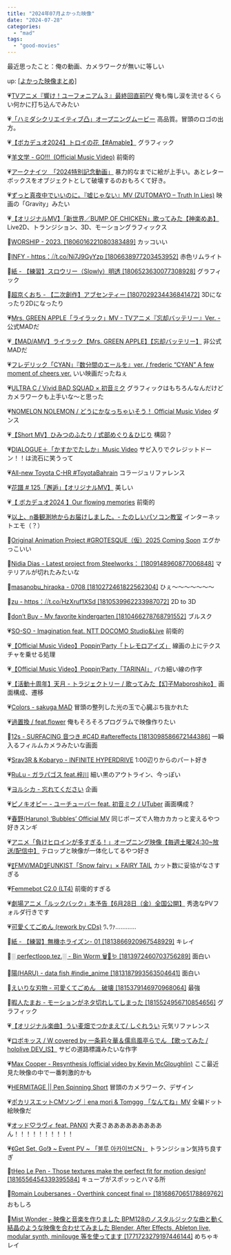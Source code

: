 ```yaml
---
title: "2024年07月よかった映像"
date: "2024-07-28"
categories: 
  - "mad"
tags: 
  - "good-movies"
---
```


最近思ったこと：俺の動画、カメラワークが無いに等しい

<!--more-->

up: [\[よかった映像まとめ\]](/blog/2023-07-21-good-movies)

💗[TVアニメ『響け！ユーフォニアム３』最終回直前PV](https://youtu.be/m6HBe_ewMbc) 俺も悔し涙を流せるくらい何かに打ち込んでみたい

💗[「ハミダシクリエイティブ凸」オープニングムービー](https://youtu.be/HPZTCzXiVQs) 高品質。冒頭のロゴの出方。

💗[【ボカデュオ2024】トロイの花【#Amable】](https://youtu.be/t8I5A9z9odo) グラフィック

💗[羊文学 - GO!!!  (Official Music Video)](https://youtu.be/YTxLs-7Slxg) 前衛的

💗[アークナイツ　「2024特別記念動画」](https://youtu.be/ervxCGZ5DBs) 暴力的なまでに絵が上手い。あとレターボックスをオブジェクトとして破壊するのおもろくて好き。

💗[ずっと真夜中でいいのに。『嘘じゃない』MV (ZUTOMAYO – Truth In Lies)](https://youtu.be/GfDXqY-V0EY) 映画の「Gravity」みたい

💗[【オリジナルMV】「新世界／BUMP OF CHICKEN」歌ってみた【神楽めあ】](https://youtu.be/buz-8Xpq2R0) Live2D、トランジション、3D、モーショングラフィックス

💙[WORSHIP - 2023. \[1806016221080383489\]](https://x.com/i/status/1806016236465344546) カッコいい

💙[INFY - https：⧸⧸t.co⧸Ni7J9GyYzp \[1806638977203453952\]](https://x.com/i/status/1806638996769890509) 赤色リムライト

💙[紙 - 【練習】スロウリー（Slowly）明透 \[1806523630077308928\]](https://x.com/i/status/1806524186095194577) グラフィック

💙[超京くおち - 【二次創作】アブセンティー \[1807029234436841472\]](https://x.com/i/status/1807029267605369011) 3Dになったり2Dになったり

💗[Mrs. GREEN APPLE「ライラック」MV - TVアニメ『忘却バッテリー』Ver. -](https://youtu.be/-NFhRWhkp7I) 公式MADだ

💗[【MAD/AMV】ライラック【Mrs. GREEN APPLE】【忘却バッテリー】](https://youtu.be/mtOTHdC5G7g) 非公式MADだ

💗[フレデリック「CYAN」『数分間のエールを』ver. / frederic “CYAN” A few moment of cheers ver.](https://youtu.be/j67Kkgi3_hg) いい映画だったねぇ

💗[ULTRA C / Vivid BAD SQUAD × 初音ミク](https://youtu.be/7WryveKlyX8) グラフィックはもちろんなんだけどカメラワークも上手いな〜と思った

💗[NOMELON NOLEMON / どうにかなっちゃいそう！ Official Music Video](https://youtu.be/P7nMc5vHCb0) ダンス

💗[【Short MV】ひみつのふたり / 式部めぐり＆ひじり](https://youtu.be/MqzfeIAjEFE) 構図？

💗[DIALOGUE＋「かすかでたしか」Music Video](https://youtu.be/BTgtSbgVp_M) サビ入りでクレジットドーン！！は流石に笑うって

💗[All-new Toyota C-HR #ToyotaBahrain](https://youtu.be/DbRMV5WIlY8) コラージュリファレンス

💗[花譜 # 125「邂逅」【オリジナルMV】](https://youtu.be/Q5DlTbOeNdQ) 美しい

💗[【 ボカデュオ2024 】Our flowing memories](https://youtu.be/GaQx3-oOtxM) 前衛的

💗[以上、n番観測地からお届けしました。- たのしいパソコン教室](https://youtu.be/QNu7oa9b5Qw) インターネットエモ（？）

💙[Original Animation Project #GROTESQUE（仮）2025 Coming Soon](https://x.com/i/status/1809063619814175040) エグかっこいい

💙[Nidia Dias - Latest project from Steelworks： \[1809148960877006848\]](https://x.com/i/status/1809149085036773843) マテリアルが切れたみたいな

💙[masanobu\_hiraoka - 0708 \[1810272461822562304\]](https://x.com/i/status/1810272476540424602) ひぇ〜〜〜〜〜〜〜

💙[zu - https：⧸⧸t.co⧸HzXruf1XSd \[1810539962233987072\]](https://x.com/i/status/1810540004122493276) 2D to 3D

💙[don&rsquo;t Buy - My favorite kindergarten \[1810466278768791552\]](https://x.com/i/status/1810560515741040681) ブルスク

💗[SO-SO - Imagination feat. NTT DOCOMO Studio&amp;Live](https://youtu.be/KZglCBOS3wo) 前衛的

💗[【Official Music Video】Poppin&rsquo;Party「トレモロアイズ」](https://youtu.be/3-E4ovU3Kfk) 線画の上にテクスチャを乗せる処理

💗[【Official Music Video】Poppin&rsquo;Party「TARINAI」](https://youtu.be/QiTJLHOU9J8) バカ細い線の作字

💗[【活動十周年】天月 - トラジェクトリー / 歌ってみた【幻子Maboroshiko】](https://youtu.be/7Vz1xmi5kBY) 画面構成、遷移

💗[Colors - sakuga MAD](https://youtu.be/dIRolMzg2yE) 冒頭の整列した光の玉で心臓ぶち抜かれた

💗[過置換 / feat.flower](https://youtu.be/8T6zb3059P4) 俺もそろそろプログラムで映像作りたい

💙[12s - SURFACING 音つき #C4D #aftereffects \[1813098586672144386\]](https://x.com/i/status/1813098608977178980) 一瞬入るフィルムカメラみたいな画面

💗[Srav3R &amp; Kobaryo - INFINITE HYPERDRIVE](https://youtu.be/V-lyVT_LnAg) 1:00辺りからのパート好き

💗[RuLu - ガラパゴス feat.梓川](https://youtu.be/coxXjnHdQmc) 細い黒のアウトライン、今っぽい

💗[ヨルシカ - 忘れてください](https://youtu.be/J_DE2d1F9wU) 企画

💗[ピノキオピー - ユーチューバー feat. 初音ミク / UTuber](https://youtu.be/lTUVw7wd5qY) 画面構成？

💗[春野(Haruno) &lsquo;Bubbles&rsquo; Official MV](https://youtu.be/ltl0sJhyC_I) 同じポーズで人物カカカっと変えるやつ好きスンギ

💗[アニメ「負けヒロインが多すぎる！」オープニング映像【毎週土曜24:30~放送/配信中】](https://youtu.be/7GJOBkIgWHc) テロップと映像が一体化してるやつ好き

💗[〖FMV/MAD〗FUNKIST「Snow fairy」× FAIRY TAIL](https://youtu.be/BKdXM5NvFJM) カット数に妥協がなさすぎる

💗[Femmebot C2.0 (LT4)](https://youtu.be/FZ4PemgoVog) 前衛的すぎる

💗[劇場アニメ「ルックバック」本予告【6月28日（金）全国公開】](https://youtu.be/gH6zVJVHEaM) 秀逸なPVフォルダ行きです

💗[可愛くてごめん (rework by CDs)](https://youtu.be/ZiJR8Tzx1Oo) ﾜ､ﾜｧ…………

💙[紙 - 【練習】無機ホライズン- 01 \[1813866920967548929\]](https://x.com/i/status/1813867006552330511) キレイ

💙[░ perfectloop.tez.░ - Bin Worm 🗑️📁🪱 \[1813972460703756289\]](https://x.com/i/status/1813972683060875528) 面白い

💙[陽(HARU) - data fish #indie\_anime \[1813187993563504641\]](https://x.com/i/status/1813188020272832548) 面白い

💙[えいりな刃物 - 可愛くてごめん　破壊 \[1815379146970968064\]](https://x.com/i/status/1815379184967192813) 最強

💙[暇人たまお - モーションがネタ切れしてしまった \[1815524956710854656\]](https://x.com/i/status/1815525402439528715) グラフィック

💗[【オリジナル楽曲】うい麦畑でつかまえて/ しぐれうい](https://youtu.be/5uaHMmcReI0) 元気リファレンス

💗[ロボキッス / W covered by 一条莉々華＆儒烏風亭らでん 【歌ってみた / hololive DEV\_IS】](https://youtu.be/7sB7Y3acUMo) サビの道路標識みたいな作字

💗[Max Cooper - Resynthesis (official video by Kevin McGloughlin)](https://youtu.be/Kpm1l0HfkV0) ここ最近見た映像の中で一番刺激的かも

💗[HERMITAGE || Pen Spinning Short](https://youtu.be/g8i3_4uon9Q) 冒頭のカメラワーク、デザイン

💗[ポカリスエットCMソング｜ena mori &amp; Tomggg 「なんてね」MV](https://youtu.be/KjQk3e3w_NY) 全編ドット絵映像だ

💗[オッド♡ラヴィ feat. PANXI](https://youtu.be/JL8hKr7MZQ8) 大麦さあああああああああん！！！！！！！！！！

💗[《Get Set, Go!》 ~ Event PV ~ 「블루 아카이브CN」](https://youtu.be/U08ISFkQtqo) トランジション気持ち良すぎ

💙[tHeo Le Pen - Those textures make the perfect fit for motion design! \[1816556454339395584\]](https://x.com/i/status/1816730173703885193) キューブがスポッっとハマる所

💙[Romain Loubersanes - Overthink concept final ✏️ \[1816867065178869762\]](https://x.com/i/status/1816867128613699678) おもしろ

💙[Mist Wonder - 映像と音楽を作りました BPM128のノスタルジックな曲と動く結晶のような映像を合わせてみました Blender, After Effects, Ableton live, modular synth, minilouge 等を使ってます \[1771723279197446144\]](https://x.com/i/status/1771725868215201812) めちゃキレイ
